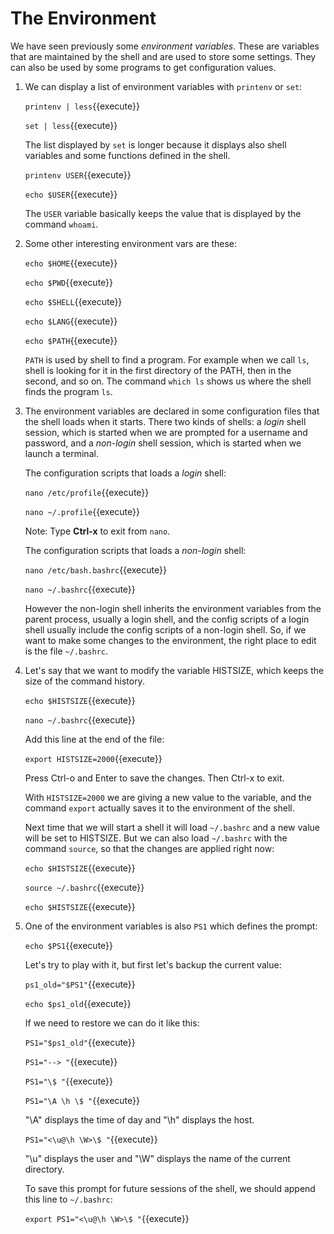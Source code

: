 # The Environment

We have seen previously some _environment variables_. These are
variables that are maintained by the shell and are used to store some
settings. They can also be used by some programs to get configuration
values.

1. We can display a list of environment variables with `printenv` or
   `set`:
   
   `printenv | less`{{execute}}
   
   `set | less`{{execute}}
   
   The list displayed by `set` is longer because it displays also
   shell variables and some functions defined in the shell.
   
   `printenv USER`{{execute}}
   
   `echo $USER`{{execute}}
   
   The `USER` variable basically keeps the value that is displayed by
   the command `whoami`.
   
2. Some other interesting environment vars are these:

   `echo $HOME`{{execute}}
   
   `echo $PWD`{{execute}}
   
   `echo $SHELL`{{execute}}
   
   `echo $LANG`{{execute}}
   
   `echo $PATH`{{execute}}
   
   `PATH` is used by shell to find a program. For example when we call
   `ls`, shell is looking for it in the first directory of the PATH,
   then in the second, and so on. The command `which ls` shows us
   where the shell finds the program `ls`.

3. The environment variables are declared in some configuration files
   that the shell loads when it starts. There two kinds of shells: a
   _login_ shell session, which is started when we are prompted for a
   username and password, and a _non-login_ shell session, which is
   started when we launch a terminal.
   
   The configuration scripts that loads a _login_ shell:
   
   `nano /etc/profile`{{execute}}
   
   `nano ~/.profile`{{execute}}
   
   Note: Type **Ctrl-x** to exit from `nano`.
   
   The configuration scripts that loads a _non-login_ shell:
   
   `nano /etc/bash.bashrc`{{execute}}
   
   `nano ~/.bashrc`{{execute}}
   
   However the non-login shell inherits the environment variables from
   the parent process, usually a login shell, and the config scripts
   of a login shell usually include the config scripts of a non-login
   shell. So, if we want to make some changes to the environment, the
   right place to edit is the file `~/.bashrc`.

4. Let's say that we want to modify the variable HISTSIZE, which keeps
   the size of the command history.
   
   `echo $HISTSIZE`{{execute}}
   
   `nano ~/.bashrc`{{execute}}
   
   Add this line at the end of the file:
   
   `export HISTSIZE=2000`{{execute}}
   
   Press Ctrl-o and Enter to save the changes. Then Ctrl-x to exit.
   
   With `HISTSIZE=2000` we are giving a new value to the variable, and
   the command `export` actually saves it to the environment of the
   shell.
   
   Next time that we will start a shell it will load `~/.bashrc` and a
   new value will be set to HISTSIZE. But we can also load `~/.bashrc`
   with the command `source`, so that the changes are applied right
   now:
   
   `echo $HISTSIZE`{{execute}}
   
   `source ~/.bashrc`{{execute}}

   `echo $HISTSIZE`{{execute}}
   
5. One of the environment variables is also `PS1` which defines the
   prompt:
   
   `echo $PS1`{{execute}}
   
   Let's try to play with it, but first let's backup the current
   value:
   
   `ps1_old="$PS1"`{{execute}}
   
   `echo $ps1_old`{{execute}}
   
   If we need to restore we can do it like this:
   
   `PS1="$ps1_old"`{{execute}}
   
   `PS1="--> "`{{execute}}
   
   `PS1="\$ "`{{execute}}
   
   `PS1="\A \h \$ "`{{execute}}
   
   "\A" displays the time of day and "\h" displays the host.
   
   `PS1="<\u@\h \W>\$ "`{{execute}}
   
   "\u" displays the user and "\W" displays the name of the current
   directory.
   
   To save this prompt for future sessions of the shell, we should
   append this line to `~/.bashrc`:
   
   `export PS1="<\u@\h \W>\$ "`{{execute}}
